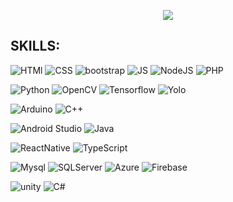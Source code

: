 <p align="center">
  <img src="https://user-images.githubusercontent.com/67590378/233797110-73b6f850-eafc-42df-a983-555ff07a4ea3.png">
 </p>

## SKILLS:

![HTMl](https://img.shields.io/badge/HTML5-E34F26?style=for-the-badge&logo=html5&logoColor=white) ![CSS](https://img.shields.io/badge/CSS3-1572B6?style=for-the-badge&logo=css3&logoColor=white) ![bootstrap](https://img.shields.io/badge/Bootstrap-563D7C?style=for-the-badge&logo=bootstrap&logoColor=white) ![JS](https://img.shields.io/badge/JavaScript-F7DF1E?style=for-the-badge&logo=javascript&logoColor=black) ![NodeJS](https://img.shields.io/badge/Node.js-43853D?style=for-the-badge&logo=node.js&logoColor=white) ![PHP](https://img.shields.io/badge/PHP-777BB4?style=for-the-badge&logo=php&logoColor=white)

![Python](https://img.shields.io/badge/Python-14354C?style=for-the-badge&logo=python&logoColor=white) ![OpenCV](https://img.shields.io/badge/Opencv-8b1df2?style=for-the-badge&logo=Opencv&logoColor=white)  ![Tensorflow](https://img.shields.io/badge/Tensorflow-fff?style=for-the-badge&logo=tensorflow&logoColor=orange) ![Yolo](https://img.shields.io/badge/yolo-000011?style=for-the-badge&logo=yolo&logoColor=0ff)

![Arduino](https://img.shields.io/badge/-Arduino-00979D?style=for-the-badge&logo=Arduino&logoColor=white) ![C++](https://img.shields.io/badge/c++-%2300599C.svg?style=for-the-badge&logo=c%2B%2B&logoColor=white)

![Android Studio](https://img.shields.io/badge/Android%20Studio-3DDC84.svg?style=for-the-badge&logo=android-studio&logoColor=white) ![Java](https://img.shields.io/badge/Java-ED8B00?style=for-the-badge&logo=java&logoColor=white)

![ReactNative](https://img.shields.io/badge/React_Native-20232A?style=for-the-badge&logo=react&logoColor=61DAFB) ![TypeScript](https://img.shields.io/badge/TypeScript-007ACC?style=for-the-badge&logo=typescript&logoColor=white)

![Mysql](https://img.shields.io/badge/MySQL-00000F?style=for-the-badge&logo=mysql&logoColor=white) ![SQLServer](https://img.shields.io/badge/Microsoft_SQL_Server-CC2927?style=for-the-badge&logo=microsoft-sql-server&logoColor=white) ![Azure](https://img.shields.io/badge/Microsoft_Azure-0089D6?style=for-the-badge&logo=microsoft-azure&logoColor=white) ![Firebase](https://img.shields.io/badge/Firebase-F29D0C?style=for-the-badge&logo=firebase&logoColor=white)
  
 ![unity](https://img.shields.io/badge/Unity-100000?style=for-the-badge&logo=unity&logoColor=white) ![C#](https://img.shields.io/badge/C%23-642076?style=for-the-badge&logo=c-sharp&logoColor=white)
  
